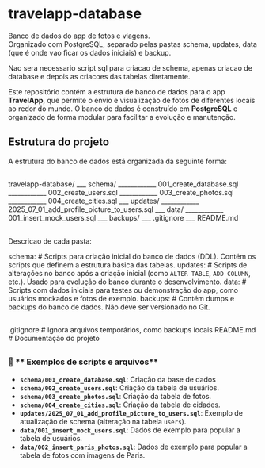 # travelapp-database

Banco de dados do app de fotos e viagens.  
Organizado com PostgreSQL, separado pelas pastas schema, updates, data (que é onde vao ficar os dados iniciais) e backup.

Nao sera necessario script sql para criacao de schema, apenas criacao de database e depois as criacoes das tabelas diretamente.

Este repositório contém a estrutura de banco de dados para o app **TravelApp**, que permite o envio e visualização de fotos de diferentes locais ao redor do mundo. O banco de dados é construído em **PostgreSQL** e organizado de forma modular para facilitar a evolução e manutenção.

## Estrutura do projeto

A estrutura do banco de dados está organizada da seguinte forma:


## ###############################################################

travelapp-database/
___ schema/
____________ 001_create_database.sql
____________ 002_create_users.sql
____________ 003_create_photos.sql
____________ 004_create_cities.sql
___ updates/
____________ 2025_07_01_add_profile_picture_to_users.sql
___ data/
____________ 001_insert_mock_users.sql
___ backups/
___ .gitignore
___ README.md

## ###############################################################

Descricao de cada pasta:

schema:                        # Scripts para criação inicial do banco de dados (DDL). Contém os scripts que definem a estrutura básica das tabelas.
updates:                       # Scripts de alterações no banco após a criação inicial (como `ALTER TABLE`, `ADD COLUMN`, etc.). Usado para evolução do banco durante o desenvolvimento.
data:                          # Scripts com dados iniciais para testes ou demonstração do app, como usuários mockados e fotos de exemplo.
backups:                       # Contém dumps e backups do banco de dados. Não deve ser versionado no Git.

## ###############################################################

.gitignore                     # Ignora arquivos temporários, como backups locais
README.md                      # Documentação do projeto

## ###############################################################


### 📝 ** Exemplos de scripts e arquivos**

- **`schema/001_create_database.sql`**: Criação da base de dados
- **`schema/002_create_users.sql`**: Criação da tabela de usuários.
- **`schema/003_create_photos.sql`**: Criação da tabela de fotos.
- **`schema/004_create_cities.sql`**: Criação da tabela de cidades.
- **`updates/2025_07_01_add_profile_picture_to_users.sql`**: Exemplo de atualização de schema (alteração na tabela `users`).
- **`data/001_insert_mock_users.sql`**: Dados de exemplo para popular a tabela de usuários.
- **`data/002_insert_paris_photos.sql`**: Dados de exemplo para popular a tabela de fotos com imagens de Paris.

## ###############################################################
